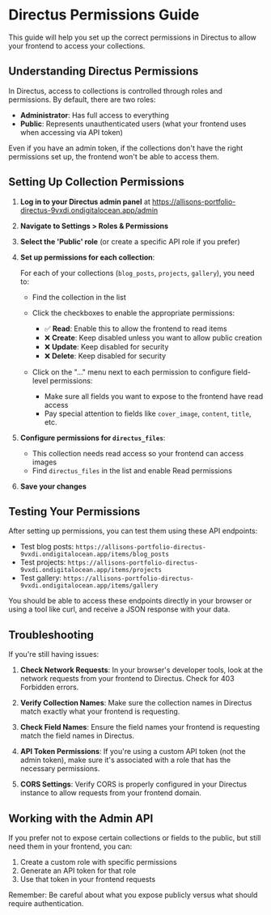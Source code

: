 # Directus Permissions Guide

This guide will help you set up the correct permissions in Directus to allow your frontend to access your collections.

## Understanding Directus Permissions

In Directus, access to collections is controlled through roles and permissions. By default, there are two roles:
- **Administrator**: Has full access to everything
- **Public**: Represents unauthenticated users (what your frontend uses when accessing via API token)

Even if you have an admin token, if the collections don't have the right permissions set up, the frontend won't be able to access them.

## Setting Up Collection Permissions

1. **Log in to your Directus admin panel** at https://allisons-portfolio-directus-9vxdi.ondigitalocean.app/admin

2. **Navigate to Settings > Roles & Permissions**

3. **Select the 'Public' role** (or create a specific API role if you prefer)

4. **Set up permissions for each collection**:
   
   For each of your collections (`blog_posts`, `projects`, `gallery`), you need to:
   
   - Find the collection in the list
   - Click the checkboxes to enable the appropriate permissions:
     - ✅ **Read**: Enable this to allow the frontend to read items
     - ❌ **Create**: Keep disabled unless you want to allow public creation
     - ❌ **Update**: Keep disabled for security
     - ❌ **Delete**: Keep disabled for security
   
   - Click on the "..." menu next to each permission to configure field-level permissions:
     - Make sure all fields you want to expose to the frontend have read access
     - Pay special attention to fields like `cover_image`, `content`, `title`, etc.

5. **Configure permissions for `directus_files`**:
   - This collection needs read access so your frontend can access images
   - Find `directus_files` in the list and enable Read permissions

6. **Save your changes**

## Testing Your Permissions

After setting up permissions, you can test them using these API endpoints:

- Test blog posts: `https://allisons-portfolio-directus-9vxdi.ondigitalocean.app/items/blog_posts`
- Test projects: `https://allisons-portfolio-directus-9vxdi.ondigitalocean.app/items/projects`
- Test gallery: `https://allisons-portfolio-directus-9vxdi.ondigitalocean.app/items/gallery`

You should be able to access these endpoints directly in your browser or using a tool like curl, and receive a JSON response with your data.

## Troubleshooting

If you're still having issues:

1. **Check Network Requests**: In your browser's developer tools, look at the network requests from your frontend to Directus. Check for 403 Forbidden errors.

2. **Verify Collection Names**: Make sure the collection names in Directus match exactly what your frontend is requesting.

3. **Check Field Names**: Ensure the field names your frontend is requesting match the field names in Directus.

4. **API Token Permissions**: If you're using a custom API token (not the admin token), make sure it's associated with a role that has the necessary permissions.

5. **CORS Settings**: Verify CORS is properly configured in your Directus instance to allow requests from your frontend domain.

## Working with the Admin API

If you prefer not to expose certain collections or fields to the public, but still need them in your frontend, you can:

1. Create a custom role with specific permissions
2. Generate an API token for that role
3. Use that token in your frontend requests

Remember: Be careful about what you expose publicly versus what should require authentication. 